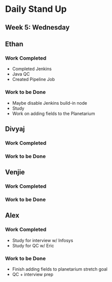 # Daily Stand Up
## Week 5: Wednesday

## Ethan

### Work Completed

- Completed Jenkins
- Java QC
- Created Pipeline Job

### Work to be Done

- Maybe disable Jenkins build-in node
- Study
- Work on adding fields to the Planetarium

## Divyaj

### Work Completed



### Work to be Done



## Venjie

### Work Completed



### Work to be Done



## Alex

### Work Completed
- Study for interview w/ Infosys
- Study for QC w/ Eric

### Work to be Done
- Finish adding fields to planetarium stretch goal
- QC + interview prep
